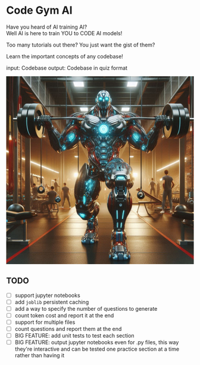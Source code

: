 # Code Gym AI

Have you heard of AI training AI?  
Well AI is here to train YOU to CODE AI models!

Too many tutorials out there? You just want the gist of them?

Learn the important concepts of any codebase!

input: Codebase
output: Codebase in quiz format

![](assets/pic1.jpeg)

## TODO

- [ ] support jupyter notebooks
- [ ] add `joblib` persistent caching
- [ ] add a way to specify the number of questions to generate
- [ ] count token cost and report it at the end
- [ ] support for multiple files
- [ ] count questions and report them at the end
- [ ] BIG FEATURE: add unit tests to test each section
- [ ] BIG FEATURE: output jupyter notebooks even for .py files, this way they're interactive and can be tested one practice section at a time rather than having it
